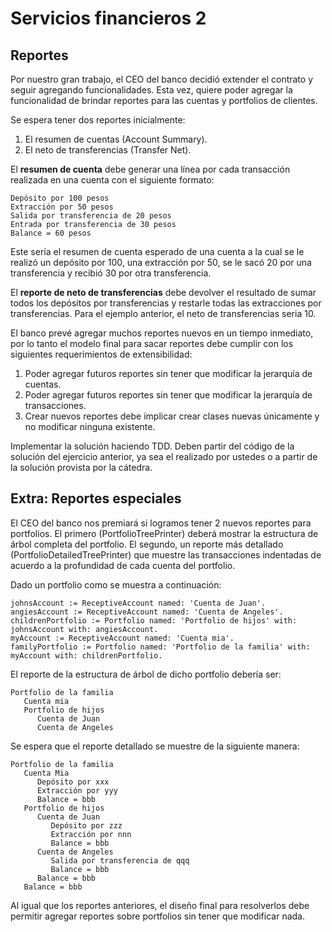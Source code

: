 # Servicios financieros 2

## Reportes

Por nuestro gran trabajo, el CEO del banco decidió extender el contrato y seguir agregando funcionalidades. Esta vez, quiere poder agregar la funcionalidad de brindar reportes para las cuentas y portfolios de clientes.

Se espera tener dos reportes inicialmente:

1. El resumen de cuentas (Account Summary).
2. El neto de transferencias (Transfer Net).

El **resumen de cuenta** debe generar una línea por cada transacción realizada en una cuenta con el siguiente formato:

```
Depósito por 100 pesos
Extracción por 50 pesos
Salida por transferencia de 20 pesos
Entrada por transferencia de 30 pesos
Balance = 60 pesos
```

Este sería el resumen de cuenta esperado de una cuenta a la cual se le realizó un depósito por 100, una extracción por 50, se le sacó 20 por una transferencia y recibió 30 por otra transferencia.

El **reporte de neto de transferencias** debe devolver el resultado de sumar todos los depósitos por transferencias y restarle todas las extracciones por transferencias. Para el ejemplo anterior, el neto de transferencias seria 10.

El banco prevé agregar muchos reportes nuevos en un tiempo inmediato, por lo tanto el modelo final para sacar reportes debe cumplir con los siguientes requerimientos de extensibilidad:

1. Poder agregar futuros reportes sin tener que modificar la jerarquía de cuentas.
2. Poder agregar futuros reportes sin tener que modificar la jerarquía de transacciones.
3. Crear nuevos reportes debe implicar crear clases nuevas únicamente y no modificar ninguna existente.

Implementar la solución haciendo TDD. Deben partir del código de la solución del ejercicio anterior, ya sea el realizado por ustedes o a partir de la solución provista por la cátedra.

## Extra: Reportes especiales

El CEO del banco nos premiará si logramos tener 2 nuevos reportes para portfolios. El primero (PortfolioTreePrinter) deberá mostrar la estructura de árbol completa del portfolio. El segundo, un reporte más detallado (PortfolioDetailedTreePrinter) que muestre las transacciones indentadas de acuerdo a la profundidad de cada cuenta del portfolio.

Dado un portfolio como se muestra a continuación: 
```
johnsAccount := ReceptiveAccount named: 'Cuenta de Juan'. 
angiesAccount := ReceptiveAccount named: 'Cuenta de Angeles'. 
childrenPortfolio := Portfolio named: 'Portfolio de hijos' with: johnsAccount with: angiesAccount. 
myAccount := ReceptiveAccount named: 'Cuenta mia'. 
familyPortfolio := Portfolio named: 'Portfolio de la familia' with: myAccount with: childrenPortfolio.
```

El reporte de la estructura de árbol de dicho portfolio debería ser:
```
Portfolio de la familia
   Cuenta mia
   Portfolio de hijos
      Cuenta de Juan
      Cuenta de Angeles
```

Se espera que el reporte detallado se muestre de la siguiente manera:
```
Portfolio de la familia
   Cuenta Mia
      Depósito por xxx
      Extracción por yyy
      Balance = bbb
   Portfolio de hijos
      Cuenta de Juan
         Depósito por zzz
         Extracción por nnn
         Balance = bbb
      Cuenta de Angeles
         Salida por transferencia de qqq
         Balance = bbb
      Balance = bbb
   Balance = bbb
```

Al igual que los reportes anteriores, el diseño final para resolverlos debe permitir agregar reportes sobre portfolios sin tener que modificar nada.
